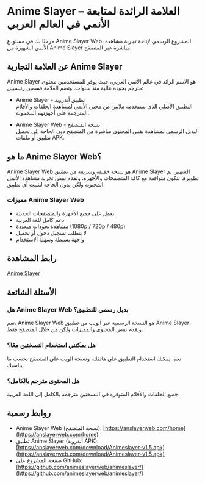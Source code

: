 # Anime Slayer – العلامة الرائدة لمتابعة الأنمي في العالم العربي

مرحبًا بك في مستودع Anime Slayer Web، المشروع الرسمي لإتاحة تجربة مشاهدة الأنمي الشهيرة من Anime Slayer مباشرة عبر المتصفح.

## عن العلامة التجارية Anime Slayer

Anime Slayer هو الاسم الرائد في عالم الأنمي العربي، حيث يوفر للمستخدمين محتوى مترجم بجودة عالية منذ سنوات. وتضم العلامة قسمين رئيسيين:

- Anime Slayer - تطبيق أندرويد  
  التطبيق الأصلي الذي يستخدمه ملايين من محبي الأنمي لمشاهدة الحلقات والأفلام المترجمة على أجهزتهم المحمولة.

- Anime Slayer Web - نسخة المتصفح  
  البديل الرسمي لمشاهدة نفس المحتوى مباشرة من المتصفح دون الحاجة إلى تحميل تطبيق أو ملفات APK.

## ما هو Anime Slayer Web؟

Anime Slayer Web هو نسخة خفيفة وسريعة من تطبيق Anime Slayer الشهير، تم تطويرها لتكون متوافقة مع كافة المتصفحات والأجهزة، وتقدم نفس تجربة مشاهدة الأنمي المحبوبة ولكن بدون الحاجة لتثبيت أي تطبيق.

### مميزات Anime Slayer Web

- يعمل على جميع الأجهزة والمتصفحات الحديثة
- دعم كامل للغة العربية
- مشاهدة بجودات متعددة (1080p / 720p / 480p)
- لا يتطلب تسجيل دخول أو تحميل
- واجهة بسيطة وسهلة الاستخدام

## رابط المشاهدة

[Anime Slayer](https://anslayerweb.com/)

## الأسئلة الشائعة

### هل Anime Slayer Web بديل رسمي للتطبيق؟
نعم، Anime Slayer Web هو النسخة الرسمية عبر الويب من تطبيق Anime Slayer، ويقدم نفس المحتوى والمميزات ولكن من خلال المتصفح فقط.

### هل يمكنني استخدام النسختين معًا؟
نعم، يمكنك استخدام التطبيق على هاتفك، ونسخة الويب على المتصفح بحسب ما يناسبك.

### هل المحتوى مترجم بالكامل؟
جميع الحلقات والأفلام المتوفرة في النسختين مترجمة بالكامل إلى اللغة العربية.

## روابط رسمية

- Anime Slayer Web (نسخة المتصفح): [https://anslayerweb.com/home](https://anslayerweb.com/home)  
- تطبيق Anime Slayer (أندرويد APK): [https://anslayerweb.com/download/Animeslayer-v1.5.apk](https://anslayerweb.com/download/Animeslayer-v1.5.apk)  
- صفحة المشروع على GitHub: [https://github.com/animeslayerweb/animeslayer/](https://github.com/animeslayerweb/animeslayer/)
